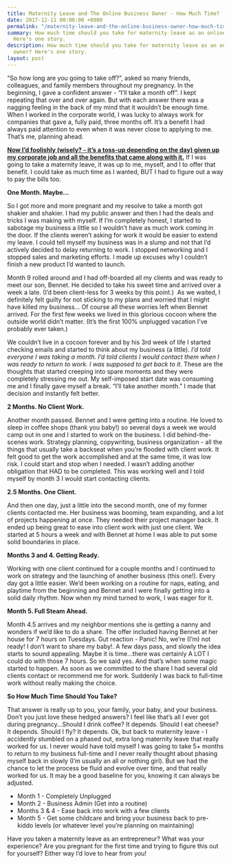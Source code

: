 ```yaml
---
title: Maternity Leave and The Online Business Owner - How Much Time?
date: 2017-12-11 00:00:00 +0000
permalink: "/maternity-leave-and-the-online-business-owner-how-much-time/"
summary: How much time should you take for maternity leave as an online business owner?
  Here's one story.
description: How much time should you take for maternity leave as an online business
  owner? Here's one story.
layout: post
---
```

“So how long are you going to take off?”, asked so many friends, colleagues, and family members throughout my pregnancy. In the beginning, I gave a confident answer - “I’ll take a month off”. I kept repeating that over and over again. But with each answer there was a nagging feeling in the back of my mind that it wouldn’t be enough time. When I worked in the corporate world, I was lucky to always work for companies that gave a, fully paid, three months off. It’s a benefit I had always paid attention to even when it was never close to applying to me. That’s me, planning ahead.

[**Now I’d foolishly (wisely? - it’s a toss-up depending on the day) given up my corporate job and all the benefits that came along with it.**](http://nestingyourbusiness.com/the-siren-call-of-a-corporate-job/ "Nesting Your Business The Siren Call of a Corporate Job") If I was going to take a maternity leave, it was up to me, myself, and I to offer that benefit. I could take as much time as I wanted, BUT I had to figure out a way to pay the bills too.

**One Month. Maybe...**

So I got more and more pregnant and my resolve to take a month got shakier and shakier. I had my public answer and then I had the deals and tricks I was making with myself. If I’m completely honest, I started to sabotage my business a little so I wouldn’t have as much work coming in the door. If the clients weren’t asking for work it would be easier to extend my leave. I could tell myself my business was in a slump and not that I’d actively decided to delay returning to work. I stopped networking and I stopped sales and marketing efforts. I made up excuses why I couldn’t finish a new product I’d wanted to launch.

Month 9 rolled around and I had off-boarded all my clients and was ready to meet our son, Bennet. He decided to take his sweet time and arrived over a week a late. (I’d been client-less for 3 weeks by this point.)  As we waited, I definitely felt guilty for not sticking to my plans and worried that I might have killed my business… Of course all these worries left when Bennet arrived. For the first few weeks we lived in this glorious cocoon where the outside world didn’t matter. (It’s the first 100% unplugged vacation I’ve probably ever taken.)

We couldn’t live in a cocoon forever and by his 3rd week of life I started checking emails and started to think about my business (a little). _I’d told everyone I was taking a month. I’d told clients I would contact them when I was ready to return to work. I was supposed to get back to it._ These are the thoughts that started creeping into spare moments and they were completely stressing me out. My self-imposed start date was consuming me and I finally gave myself a break. “I’ll take another month.” I made that decision and instantly felt better.

**2 Months. No Client Work.**

Another month passed. Bennet and I were getting into a routine. He loved to sleep in coffee shops (thank you baby!) so several days a week we would camp out in one and I started to work on the business. I did behind-the-scenes work. Strategy planning, copywriting, business organization - all the things that usually take a backseat when you’re flooded with client work. It felt good to get the work accomplished and at the same time, it was low risk. I could start and stop when I needed. I wasn’t adding another obligation that HAD to be completed. This was working well and I told myself by month 3 I would start contacting clients. 

**2.5 Months. One Client.**

And then one day, just a little into the second month, one of my former clients contacted me. Her business was booming, team expanding, and a lot of projects happening at once. They needed their project manager back. It ended up being great to ease into client work with just one client. We started at 5 hours a week and with Bennet at home I was able to put some solid boundaries in place.

**Months 3 and 4. Getting Ready.**

Working with one client continued for a couple months and I continued to work on strategy and the launching of another business (this one!). Every day got a little easier. We’d been working on a routine for naps, eating, and playtime from the beginning and Bennet and I were finally getting into a solid daily rhythm. Now when my mind turned to work, I was eager for it.

**Month 5. Full Steam Ahead.**

Month 4.5 arrives and my neighbor mentions she is getting a nanny and wonders if we’d like to do a share. The offer included having Bennet at her house for 7 hours on Tuesdays. Gut reaction - Panic! No, we’re (I’m) not ready! I don’t want to share my baby!. A few days pass, and slowly the idea starts to sound appealing. Maybe it is time…there was certainly A LOT I could do with those 7 hours. So we said yes. And that’s when some magic started to happen. As soon as we committed to the share I had several old clients contact or recommend me for work. Suddenly I was back to full-time work without really making the choice.

**So How Much Time Should You Take?**

That answer is really up to you, your family, your baby, and your business. Don’t you just love these hedged answers? I feel like that’s all I ever got during pregnancy...Should I drink coffee? It depends. Should I eat cheese? It depends. Should I fly? It depends. Ok, but back to maternity leave - I accidently stumbled on a phased out, extra long maternity leave that really worked for us. I never would have told myself I was going to take 5+ months to return to my business full-time and I never really thought about phasing myself back in slowly (I’m usually an all or nothing girl). But we had the chance to let the process be fluid and evolve over time, and that really worked for us. It may be a good baseline for you, knowing it can always be adjusted.

* Month 1 - Completely Unplugged
* Month 2 - Business Admin (Get into a routine)
* Months 3 & 4 - Ease back into work with a few clients
* Month 5 - Get some childcare and bring your business back to pre-kiddo levels (or whatever level you’re planning on maintaining)

Have you taken a maternity leave as an entrepreneur? What was your experience? Are you pregnant for the first time and trying to figure this out for yourself? Either way I’d love to hear from you!